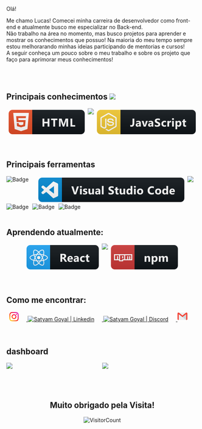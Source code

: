 <!-- Apresentação -->

<div>

Olá!

Me chamo Lucas!
Comecei minha carreira de desenvolvedor como front-end e atualmente busco me especializar no Back-end.    
Não trabalho na área no momento, mas busco projetos para aprender e mostrar os conhecimentos que possuo! Na maioria do meu tempo sempre estou melhorarando minhas ideias participando de mentorias e cursos!<br>
A seguir conheça um pouco sobre o meu trabalho e sobre os projeto que faço para aprimorar meus conhecimentos!

</div>





<br>
<br>














<!-- Principais Conhecimentos -->

<div>

<h2>Principais conhecimentos <img src="https://raw.githubusercontent.com/alexnaiman/alexnaiman/master/resources/PusheenCompute.gif"></h2>
  
<div align="center">
  
<!--HTML-->
<img src="https://raw.githubusercontent.com/8bithemant/8bithemant/master/svg/dev/languages/html.svg" alt="Twitter" style="vertical-align:top; margin:4px">
  
<!--CSS-->
<img src="https://raw.githubusercontent.com/alexnaiman/alexnaiman/master/resources/dev/css3.svg" height="35px" style="vertical-align:top margin:6px 4px" />
  
<!--JavaScript-->
<img src="https://raw.githubusercontent.com/8bithemant/8bithemant/master/svg/dev/languages/js.svg" alt="Twitter" style="vertical-align:top; margin:4px">
  
</div>
</div>






<br>
<br>












<!-- Principais Ferramentas -->

<div>
<h2>Principais ferramentas</h2>
  
<div align="center">
  
<!--Visula Studio Code-->
<img src="https://raw.githubusercontent.com/8bithemant/8bithemant/master/svg/dev/tools/visualstudio_code.svg" alt="Twitter" style="vertical-align:top; margin:4px" />
  
<!--bash-->
<img src="https://raw.githubusercontent.com/alexnaiman/alexnaiman/master/resources/dev/bash.svg" />
  
<!--Bootstrap-->
<img alt="Badge" style="float: left; margin-right: 10px;"  src="https://img.shields.io/badge/bootstrap%20-%23563D7C.svg?&style=for-the-badge&logo=bootstrap&logoColor=white"/>
  
<!--Mongo DB-->
<img alt="Badge" style="float: left; margin-right: 10px;"  src ="https://img.shields.io/badge/MongoDB-%234ea94b.svg?&style=for-the-badge&logo=mongodb&logoColor=white"/>
  
<!--Git-->
<img alt="Badge" style="float: left; margin-right: 10px;"  src="https://img.shields.io/badge/git%20-%23F05033.svg?&style=for-the-badge&logo=git&logoColor=white"/>
  
<!--Node JS-->
<img alt="Badge" style="float: left; margin-right: 70px;"  src="https://img.shields.io/badge/node.js%20-%2343853D.svg?&style=for-the-badge&logo=node.js&logoColor=white"/>
  
</div>
  
</div>













<br>
<br>









<!-- Próximas Linguagens -->
<div>

<h2>Aprendendo atualmente:</h2>
  
<div align="center">
  
<!--React-->
<img src="https://raw.githubusercontent.com/8bithemant/8bithemant/master/svg/dev/frameworks/react.svg" alt="Twitter" style="vertical-align:top; margin:4px" />
    
<!--NodeJS-->
<img src="https://raw.githubusercontent.com/alexnaiman/alexnaiman/master/resources/dev/nodejs.svg" />
  
<!--NPM-->
<img src="https://raw.githubusercontent.com/8bithemant/8bithemant/master/svg/dev/services/npm.svg" alt="Twitter" style="vertical-align:top; margin:4px" />
  
</div>
  
</div>









<br>
<br>






<!-- Entre em Contato -->

<div>

<h2> Como me encontrar: </h2>

<div align="center">
  
<!--Instagram-->
<a href="https://www.instagram.com/gabrilukaszen/">
<img style="margin-right: 20px;" alt="Satyam Goyal | Instagram" width="24px" src="https://github.com/SatYu26/SatYu26/blob/master/Assets/Instagram.svg" />
</a>
  
<!--Linkedin-->
<a href="https://www.linkedin.com/in/lucas-gabriel-silva-oliveira-985130162/">
<img style="margin-right: 20px;" alt="Satyam Goyal | Linkedin" width="26px" src="https://raw.githubusercontent.com/alexnaiman/alexnaiman/master/resources/linkedin.webp" height="30px" style="margin-left: 5px;" />
</a>
  
<!--Discord-->
<a href="https://discord.com/channels/@me/979478766277521438">
<img style="margin-right: 20px;" alt="Satyam Goyal | Discord" width="26px" src="https://raw.githubusercontent.com/alexnaiman/alexnaiman/master/resources/discord.png" height="30px" style="margin: 5px;" />
</a>
  
<!--Gmail-->
<a href="mailto:lukaszzzen@gmail.com">
<img style="margin-right: 20px;" alt="Satyam Goyal | Gmail" width="26px" src="https://github.com/SatYu26/SatYu26/blob/master/Assets/Gmail.svg" />
</a>
  
</div>

</div>








<br>
<br>
















<!-- Dash's -->

<div>
  
<h2>dashboard</h2>

<div align="center">
  
<!-- Painel Estrela -->
<img align="left" src="https://github-readme-stats.vercel.app/api?username=Mr-kzen&theme=tokyonight&show_icons=true" />
  
<!-- Painel Linguagens -->
<img  float="right" src="https://github-readme-stats.vercel.app/api/top-langs/?username=Mr-kzen&theme=tokyonight&show_icons=true" />
  
</div>
  
  
</div>






<br>
<br>
<br>





<!-- Contador de Visita -->

<div align="center">
<h2> Muito obrigado pela Visita! </h2>
  
![VisitorCount](https://profile-counter.glitch.me/Mr-kzen/count.svg)

</div>

